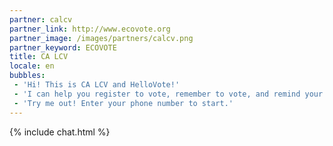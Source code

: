 ```yaml
---
partner: calcv
partner_link: http://www.ecovote.org
partner_image: /images/partners/calcv.png
partner_keyword: ECOVOTE
title: CA LCV
locale: en
bubbles:
 - 'Hi! This is CA LCV and HelloVote!'
 - 'I can help you register to vote, remember to vote, and remind your friends to vote too.'
 - 'Try me out! Enter your phone number to start.'
---
```

{% include chat.html %}
